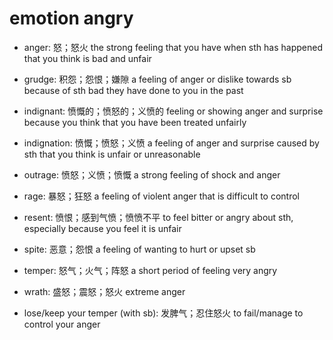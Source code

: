 # emotion angry

- anger: 怒；怒火 the strong feeling that you have when sth has happened that you think is bad and unfair
- grudge: 积怨；怨恨；嫌隙 a feeling of anger or dislike towards sb because of sth bad they have done to you in the past
- indignant: 愤慨的；愤怒的；义愤的 feeling or showing anger and surprise because you think that you have been treated unfairly
- indignation: 愤慨；愤怒；义愤 a feeling of anger and surprise caused by sth that you think is unfair or unreasonable
- outrage: 愤怒；义愤；愤慨 a strong feeling of shock and anger
- rage: 暴怒；狂怒 a feeling of violent anger that is difficult to control
- resent: 愤恨；感到气愤；愤愤不平 to feel bitter or angry about sth, especially because you feel it is unfair
- spite: 恶意；怨恨 a feeling of wanting to hurt or upset sb
- temper: 怒气；火气；阵怒 a short period of feeling very angry
- wrath: 盛怒；震怒；怒火 extreme anger

- lose/keep your temper (with sb): 发脾气；忍住怒火 to fail/manage to control your anger
